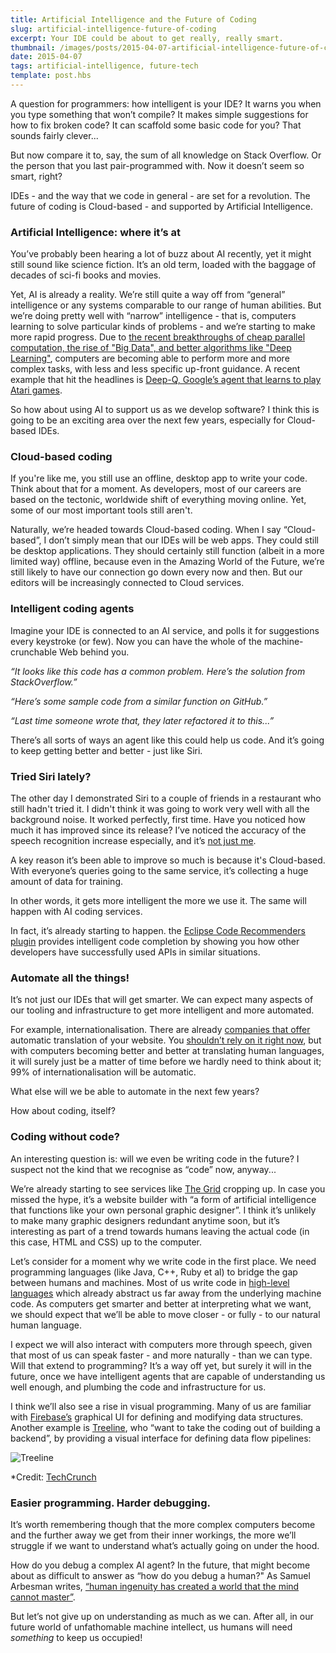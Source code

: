 ```yaml
---
title: Artificial Intelligence and the Future of Coding
slug: artificial-intelligence-future-of-coding
excerpt: Your IDE could be about to get really, really smart.
thumbnail: /images/posts/2015-04-07-artificial-intelligence-future-of-coding/thumb-treeline.jpg
date: 2015-04-07
tags: artificial-intelligence, future-tech
template: post.hbs
---
```


A question for programmers: how intelligent is your IDE? It warns you when you type something that won’t compile? It makes simple suggestions for how to fix broken code? It can scaffold some basic code for you? That sounds fairly clever...

But now compare it to, say, the sum of all knowledge on Stack Overflow. Or the person that you last pair-programmed with. Now it doesn’t seem so smart, right?

IDEs - and the way that we code in general - are set for a revolution. The future of coding is Cloud-based - and supported by Artificial Intelligence.

### Artificial Intelligence: where it’s at

You’ve probably been hearing a lot of buzz about AI recently, yet it might still sound like science fiction. It’s an old term, loaded with the baggage of decades of sci-fi books and movies.  

Yet, AI is already a reality. We’re still quite a way off from “general” intelligence or any systems comparable to our range of human abilities. But we’re doing pretty well with “narrow” intelligence - that is, computers learning to solve particular kinds of problems - and we’re starting to make more rapid progress. Due to [the recent breakthroughs of cheap parallel computation, the rise of "Big Data", and better algorithms like "Deep Learning"](http://www.wired.com/2014/10/future-of-artificial-intelligence/), computers are becoming able to perform more and more complex tasks, with less and less specific up-front guidance. A recent example that hit the headlines is [Deep-Q, Google’s agent that learns to play Atari games](http://arstechnica.com/science/2015/02/ai-masters-49-atari-2600-games-without-instructions/).

So how about using AI to support us as we develop software? I think this is going to be an exciting area over the next few years, especially for Cloud-based IDEs.

### Cloud-based coding

If you're like me, you still use an offline, desktop app to write your code. Think about that for a moment. As developers, most of our careers are based on the tectonic, worldwide shift of everything moving online. Yet, some of our most important tools still aren't.

Naturally, we’re headed towards Cloud-based coding. When I say “Cloud-based”, I don’t simply mean that our IDEs will be web apps. They could still be desktop applications. They should certainly still function (albeit in a more limited way) offline, because even in the Amazing World of the Future, we’re still likely to have our connection go down every now and then. But our editors will be increasingly connected to Cloud services.

### Intelligent coding agents

Imagine your IDE is connected to an AI service, and polls it for suggestions every keystroke (or few). Now you can have the whole of the machine-crunchable Web behind you.

_“It looks like this code has a common problem. Here’s the solution from StackOverflow.”_

_“Here’s some sample code from a similar function on GitHub.”_

_“Last time someone wrote that, they later refactored it to this...”_

There’s all sorts of ways an agent like this could help us code. And it’s going to keep getting better and better - just like Siri.

### Tried Siri lately?

The other day I demonstrated Siri to a couple of friends in a restaurant who still hadn't tried it. I didn't think it was going to work very well with all the background noise. It worked perfectly, first time. Have you noticed how much it has improved since its release? I’ve noticed the accuracy of the speech recognition increase especially, and it’s [not just me](http://daringfireball.net/2015/01/siri_improvements).

A key reason it’s been able to improve so much is because it's Cloud-based. With everyone’s queries going to the same service, it’s collecting a huge amount of data for training.

In other words, it gets more intelligent the more we use it. The same will happen with AI coding services.

In fact, it’s already starting to happen. the [Eclipse Code Recommenders plugin](http://eclipse.org/recommenders/) provides intelligent code completion by showing you how other developers have successfully used APIs in similar situations.

### Automate all the things!

It’s not just our IDEs that will get smarter. We can expect many aspects of our tooling and infrastructure to get more intelligent and more automated.

For example, internationalisation. There are already [companies that offer](http://www.systransoft.com/lp/web-site-translation/) automatic translation of your website. You [shouldn’t rely on it right now](http://ejohn.org/blog/a-strategy-for-i18n-and-node/), but with computers becoming better and better at translating human languages, it will surely just be a matter of time before we hardly need to think about it; 99% of internationalisation will be automatic.

What else will we be able to automate in the next few years?

How about coding, itself?

### Coding without code?

An interesting question is: will we even be writing code in the future? I suspect not the kind that we recognise as “code” now, anyway...

We’re already starting to see services like [The Grid](https://thegrid.io/) cropping up. In case you missed the hype, it’s a website builder with “a form of artificial intelligence that functions like your own personal graphic designer”. I think it’s unlikely to make many graphic designers redundant anytime soon, but it’s interesting as part of a trend towards humans leaving the actual code (in this case, HTML and CSS) up to the computer.

Let’s consider for a moment why we write code in the first place. We need programming languages (like Java, C++, Ruby et al) to bridge the gap between humans and machines. Most of us write code in [high-level languages](http://en.wikipedia.org/wiki/High-level_programming_language) which already abstract us far away from the underlying machine code. As computers get smarter and better at interpreting what we want, we should expect that we’ll be able to move closer - or fully - to our natural human language.

I expect we will also interact with computers more through speech, given that most of us can speak faster - and more naturally - than we can type. Will that extend to programming? It’s a way off yet, but surely it will in the future, once we have intelligent agents that are capable of understanding us well enough, and plumbing the code and infrastructure for us.

I think we’ll also see a rise in visual programming. Many of us are familiar with [Firebase’s](https://www.firebase.com/) graphical UI for defining and modifying data structures. Another example is [Treeline](https://treeline.io/), who “want to take the coding out of building a backend”, by providing a visual interface for defining data flow pipelines:

![Treeline](/images/posts/2015-04-07-artificial-intelligence-future-of-coding/treeline.png)

<p class="caption">*Credit: <a href="http://techcrunch.com/2015/03/11/treeline-wants-to-take-the-coding-out-of-building-a-backend/)">TechCrunch</a></p>

### Easier programming. Harder debugging.

It’s worth remembering though that the more complex computers become and the further away we get from their inner workings, the more we’ll struggle if we want to understand what’s actually going on under the hood.

How do you debug a complex AI agent? In the future, that might become about as difficult to answer as “how do you debug a human?" As Samuel Arbesman writes, [“human ingenuity has created a world that the mind cannot master”](http://aeon.co/magazine/technology/is-technology-making-the-world-too-complex/). 

But let’s not give up on understanding as much as we can. After all, in our future world of unfathomable machine intellect, us humans will need _something_ to keep us occupied!